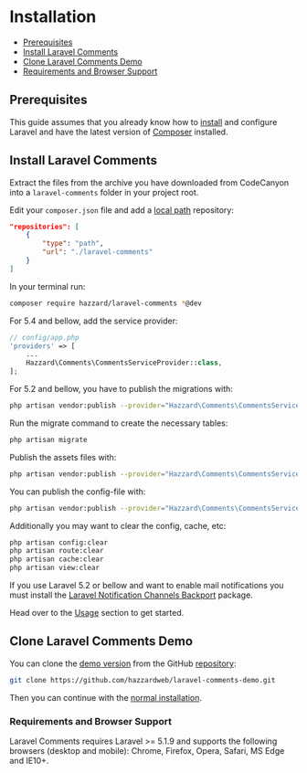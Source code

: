 # Installation

- [Prerequisites](#prerequisites)
- [Install Laravel Comments](#install-laravel-comments)
- [Clone Laravel Comments Demo](#clone-laravel-comments-demo)
- [Requirements and Browser Support](#requirements-and-browser-support)

## Prerequisites

This guide assumes that you already know how to [install](http://laravel.com/docs/5.4/installation) and configure Laravel and have the latest version of [Composer](https://getcomposer.org/) installed.

## Install Laravel Comments

Extract the files from the archive you have downloaded from CodeCanyon into a `laravel-comments` folder in your project root.

Edit your `composer.json` file and add a [local path](https://getcomposer.org/doc/05-repositories.md#path) repository:

```json
"repositories": [
    {
        "type": "path",
        "url": "./laravel-comments"
    }
]
```

In your terminal run:

```bash
composer require hazzard/laravel-comments *@dev
```

For 5.4 and bellow, add the service provider:

```php
// config/app.php
'providers' => [
    ...
    Hazzard\Comments\CommentsServiceProvider::class,
];
```

For 5.2 and bellow, you have to publish the migrations with:

```bash
php artisan vendor:publish --provider="Hazzard\Comments\CommentsServiceProvider" --tag=migrations
```

Run the migrate command to create the necessary tables:

```bash
php artisan migrate
```

Publish the assets files with:

```bash
php artisan vendor:publish --provider="Hazzard\Comments\CommentsServiceProvider" --tag=public
```

You can publish the config-file with:

```bash
php artisan vendor:publish --provider="Hazzard\Comments\CommentsServiceProvider" --tag=config
```

Additionally you may want to clear the config, cache, etc:

```bash
php artisan config:clear
php artisan route:clear
php artisan cache:clear
php artisan view:clear
```

If you use Laravel 5.2 or bellow and want to enable mail notifications you must install the [Laravel Notification Channels Backport](http://laravel-notification-channels.com/backport) package.

Head over to the [Usage](usage.md) section to get started.

## Clone Laravel Comments Demo

You can clone the [demo version](https://laravel-comments.demo.hazzardweb.com) from the GitHub [repository](https://github.com/hazzardweb/laravel-comments-demo):

```bash
git clone https://github.com/hazzardweb/laravel-comments-demo.git
```

Then you can continue with the [normal installation](#install-laravel-comments).

### Requirements and Browser Support

Laravel Comments requires Laravel >= 5.1.9 and supports the following browsers (desktop and mobile): Chrome, Firefox, Opera, Safari, MS Edge and IE10+.

<style>.docs-content ol { padding-left: 20px; }</style>
